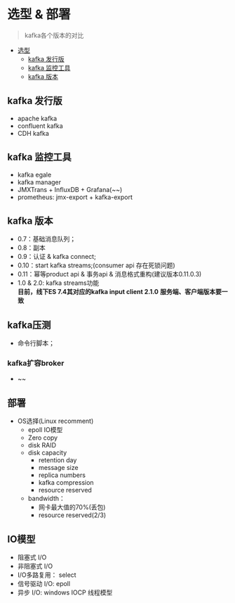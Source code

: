 # 选型 & 部署
> kafka各个版本的对比

<!--ts-->
   * [选型](#选型)
      * [kafka 发行版](#kafka-发行版)
      * [kafka 监控工具](#kafka-监控工具)
      * [kafka 版本](#kafka-版本)

<!-- Added by: duanyifei, at: 2019年10月27日 星期日 22时40分25秒 CST -->

<!--te-->

## kafka 发行版
* apache kafka
* confluent kafka
* CDH kafka

## kafka 监控工具
* kafka egale
* kafka manager
* JMXTrans + InfluxDB + Grafana(~~)
* prometheus: jmx-export + kafka-export

## kafka 版本
* 0.7：基础消息队列；
* 0.8：副本
* 0.9：认证 & kafka connect;
* 0.10：start kafka streams;(consumer api 存在死锁问题)
* 0.11：幂等product api & 事务api & 消息格式重构(建议版本0.11.0.3)
* 1.0 & 2.0:  kafka streams功能  
**目前，线下ES 7.4其对应的kafka input client 2.1.0**
**服务端、客户端版本要一致**

## kafka压测
* 命令行脚本；

### kafka扩容broker
* ~~

## 部署
* OS选择(Linux recomment)
    * epoll IO模型 
    * Zero copy 
    * disk RAID
    * disk capacity  
        * retention day
        * message size
        * replica numbers
        * kafka compression
        * resource reserved
    * bandwidth：
        * 网卡最大值的70%(丢包)
        * resource reserved(2/3)             

## IO模型
* 阻塞式 I/O
* 非阻塞式 I/O
* I/O多路复用： select 
* 信号驱动 I/O: epoll
* 异步 I/O: windows IOCP 线程模型